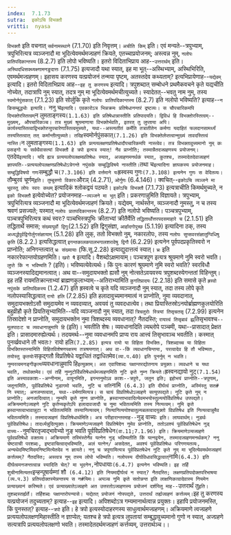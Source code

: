 ```yaml
---
index:  7.1.73
sutra:  इकोऽचि विभक्तौ
vritti:  nyasa
---
```


`विभक्तौ` इति वचनात् `सर्वनामस्थाने` (7.1.70) इति निवृत्तम्।
`अचीति किम्` इति। एवं मन्यते--त्रपुभ्याम्, त्रपुभिरित्यत्र व्यञ्जनादौ मा भूदित्येवमर्थमज्ग्रहणं क्रियते, एतच्चाप्रयोजनम्; अस्त्वन्न नुम्, `नलोपः प्रातिपदिकान्तस्य` (8.2.7) इति लोपो भविष्यति। इतरो विदिताभिप्राय आह--`उत्तरार्थम्` इति। `अस्थिदधिसक्थ्यक्ष्णामनङुदात्तः` (7.1.75) इत्यजादौ यथा स्यात्, इह मा भूत्--अस्थिभ्याम्, अस्थिभिरिति, एवमर्थमज्ग्रहणम्। इहासय करणस्य यत्प्रयोजनं तन्मया पृष्टम्, अतस्तदेव कथ्यताम्? इत्यभिप्रायेणाह--`यद्येवम्` इत्यादि। इतरो विदिताभिप्राय आह--`इह तु करणस्य` इत्यादि। त्रपुशब्दात् सम्बोधने प्रथमैकवचने कृते यद्यचीति नोच्येत, तदात्रापि नुम् स्यात्, तदत्र नुम् मा भूदित्येवमर्थमचीत्युच्यते। स्यादेतत्--भवतु नाम नुम्, तस्य `स्वमोर्नपुंसकात्` (7.1.23) इति सोर्लुकि कृते `नलोपः प्रातिपदिकान्तस्य` (8.2.7) इति नलोपो भविष्यति? इत्याह--`न ङिसम्बुद्ध्योः इत्यादि।
`ननु च` इत्यादि। एवकारोऽत्र भिन्नक्रमः प्रतिषेधानन्तरं द्रष्टव्यः। स चौपचारिकमपि दिभक्तेरस्तित्वम् `न लुमताङ्गस्य` (1.1.63) इति प्रतिषेधान्नास्तीति प्रतिपादयति। द्विविधं हि विभक्तोरस्तित्वम्--मुख्यम्, औपचारिकञ्च। तत्र मुख्यं श्रूयमाणाया विभक्तेर्भवति, इतरत् तु लुप्ताया अपि। कार्यस्यास्तित्वाद्विभक्तेरप्युपचारेणास्तित्वमुच्यते, यथा--अस्त्यतीतं कर्मेति तत्रातीतेन कर्मणा यदाहितं फलदानसामर्थ्यं तस्यस्तित्वात् तत् कर्मान्तीत्युच्यते। तदिह `स्वमोर्नपुंसकात्` (7.1.26) इति विभक्तेर्लप्तत्वान्मुख्यं तावदस्तित्वं नास्ति। `न लुमताङ्गस्य` (1.1.63) इति प्रत्ययलक्षणप्रतिषेधादौपचारिकमपि नास्त्वेव। तत्र विभक्तावुच्यमानो नुम् कः प्रसङ्गो यः सर्वथैवासत्यां विभक्तौ हे त्रपो इत्यत्र स्यात्! नैव प्राप्नोति; तस्मान्नैतदज्ग्रहणस्य प्रयोजनम्। `एतदेव` इत्यादि। यदि ह्यत्र प्रत्ययलोपलक्षमप्रतिषेधः स्यात्, अज्ग्रहणमनर्थकं स्यात्, कुतश्च, तस्मादेतदेवाज्ग्रहणं ज्ञापयति--प्रत्ययलोपलक्षणप्रतिषेधोऽत्रेगन्ते नपुंसके सम्बुद्धिविषये नास्तीति। `तथा च` इत्यादिना ज्ञापकस्य प्रयोजनमाह। सम्बुद्धिविषयो गणः `सम्बुद्धौ च` (7.3.106) इति वर्त्तमाने यः `ह्रस्वस्य गुणः` (7.3.108) इत्यनेन गुणः स वेदितव्यः।
`तौम्बुरवं चूर्णम्` इति। तुम्बुरुणो विकारः `औरञ् (4.2.71), `ओर्गुणः` (6.4.146)।
क्वचित्--`इकोऽचि व्यञ्जने मा भूवस्तु लोपः स्वरः कथम्` इत्यादिकं श्लोकद्वयं पठ्यते। `इकोऽचि विभक्तौ` (7.1.73) इत्यत्राचीति किमर्थमुच्यते, न `इको विभक्तौ` इत्येवोच्येत? प्रयोजनमाह--`व्यञ्जने मा भूत्` इति। प्रकरणान्नुमिति विज्ञायते। त्रपुभ्याम्, त्रपुभिरित्यत्र व्यञ्जनादौ मा भूदित्येवर्थमज्ग्रहणं क्रियते। यद्येवम्, नार्थस्तेन, व्यञ्जनादौ नुमस्तु, न च तस्य श्रवणं प्रसज्यते; यस्मात् `नलोपः प्रातपदिकान्तस्य` (8.2.7) इति नलोपो भविष्यति। पञ्चत्रपुभ्याम्, पञ्चत्रपुभिरित्यत्र कथं स्वरः? पञ्चभिस्त्रपुभिः क्रीताभ्यां क्रीतैर्वेति `तद्धितार्थोत्तरपदसमाहारे च` (2.1.51) इति तद्धितार्थे समास; `संख्यापूर्वो द्विगुः`(2.1.52) इति द्विगुसंज्ञा, `आर्हादगोपुच्छ` (5.1.19) इत्यादिना ठक्, तस्य `अध्यर्द्धपूर्वद्विगोर्लुगसंज्ञायाम्` (5.1.28) इति लुक्, ततो विभक्तो नुम्, नकारलोपः, तस्य `नलोपः सुप्सवरसंज्ञातुग्विधिषु कृति` (8.2.2.) इत्यसिद्धत्वात् `इगन्तकालकपालभगालशरावेषु द्विगौ` (6.2.29) इत्यनेन पूर्वपदप्रकृतिस्वरो न प्राप्नोति; अनिगन्तत्वात् `भ्रः संख्यायाः` (फि.सू.2.28) इत्याद्युदात्तत्वं स्यात्। `भ्रः` इति नकाररेफान्तयोग्रहणमिति। `खरो षै` इत्यादि। वैशब्दोऽक्षमायाम्। पञ्चत्रपुण इत्यत्र श्रूयमाणे नुमि स्वरो भवति। `लुप्ते किं न भविष्यति` ? (इति)। भविष्यत्येवेत्यर्थः। किं पुनः कारणं श्रूयमाणे नुमि स्वरो भवति? स्वरविधौ व्यञ्जनस्यादिद्यमानत्वात्। अथ वा--समुदायभक्तो ह्यसौ नुम् नोत्सतेऽवयवस्य त्रपुशब्दस्येगन्ततां विहिन्तुम्।
इह तर्हि रायमतिक्रान्ताभ्यां ब्राह्मणकुलाभ्याम्--अतिराभ्यामिति `कुगतिप्रादयः` (2.2.18) इति समासे कृते `ह्रस्वो नपुंसके प्रातिपदिकस्य` (1.2.47) इति ह्रस्वत्वे च कृते यदि व्यञ्जनादौ नुम् स्यात्, तदा तस्य लोपे कृते नलोपस्यासिद्धत्वात् `रायो हलि` (7.2.85) इति हलादावुच्यमानमात्वं न प्राप्नोति, नुमा व्यवदानात्, समुदायभक्तोऽसौ समुदायमेव न व्यवदव्यात्, अवयवं तु व्यवदधात्येव। तथा प्रियास्तिस्रोऽनयोर्ब्राह्मणकुलयोरिति बहुव्रीहौ कृते प्रियतिसृभ्यामिति--यदि व्यञ्जनादौ नुम् स्यात्, तदा `त्रिचतुरोः स्त्रियां तिसृचतसृ` (7.2.99) इत्यनेन तिस्रादेशो न प्राप्नोति, समुदायभक्तेन नुमा त्रिशब्दस्य व्यवधानात्? नैतदस्ति;
`रायात्वं तिसृबावं झ्र्`तिसृभावश्च`--मूलपाठःट च व्यवधानान्नुमापि हि` (इति)। भवतीति शेषः। व्यवधानादिति ल्यब्लोपे पञ्चमी, यथा--प्रासादात् प्रेक्षत इति। प्रासादमारुह्येत्यर्थः। तदयमर्थः--नुमा व्यवधानमपि प्राप्य राय आत्त्वं तिसृभावञ्च भवतीति। कस्मात् पुनर्व्य्रवधाने तौ भवतः`? `रायो हलि` (7.2.85) इत्यत्र रायो या विहिता विभक्तिः, त्रिशब्दाच्च या विहिता विभक्तिस्तस्यामिति विहितविशेषणपक्षस्य तत्रश्रयणात्। अथ वा--किं व्यवधानचिन्तया, परत्वादेव हि तौ भविष्यतः, तयोस्तु कृतयोः `सकृद्गतौ विप्रतिषेधे यद्वाधितं तद्वाधितमेव` (व्या.प.40) इति पुनर्नुम् न भवति। नुम्परत्वमनङ्गीकृत्य `व्यवधानान्नुमापि हि` इत्युक्तम्। अत एवापिशब्दः पक्षान्तरद्योतनाय प्रयुक्तः। व्यवधाने च यथा भवति, तथोक्तमेव। एवं तर्हि नुम्नुटोर्विप्रतिषेधार्थमज्ग्रहणमिति नुटि कृते नुम्न क्रियते। `ह्रस्वनद्यायो नुट्` (7.1.54) इति अस्यावकाशः--अग्नीनाम्, वायूनमिति, इगन्तनुमोऽव काशः--त्रपुणे, जतुन इति; इहोभयं प्राप्नोति--त्रपूणाम्, जतूनामिति, पूर्वविप्रतिषेधे नुडागमो भवति, नुटि च सति `नामि` (6.4.3) इति दीर्घत्वं प्राप्नोति, अस्मिंस्तु सत# नि स्यात्; अनजन्तत्वात्, यथा--वर्मणामित्यत्र। स चायं विप्रतिषेधोऽज्ग्रहणे सत्युपपद्यते। नुटि कृते नुम् न प्राप्नोति; अनजादित्वात्। नुम्यपि कृते नुण्न प्राप्नोति, ह्रस्वान्ताभावादित्येवमभयोस्तुल्ययोर्विप्रतिषेध उपपद्यते। अक्रियमाणेऽज्ग्रहणे नुटि कृतेप्यकृतेऽपि हलादावजादौ च नुमा भवितव्यमिति तस्य नित्यत्वम्। नुमि कृते ह्रस्वान्तत्वाभावान्नुटा न भवितव्यमिति तस्यानित्यत्वम्। नित्यानित्ययोश्चातुल्यबलत्वादयुक्तो विप्रतिषेध इति नित्यत्वान्नुमैव भवितव्यमिति। तस्मादज्ग्रहणं विप्रतिषेधार्थमिति।
अत्र परीहारान्तरमाह--`नुड् वाच्यः` इति। लाघवार्थम्। नुडर्थः पूर्वविप्रतिषेधः। तादर्ध्यन्नुदित्युक्तः। क्रियमाणेऽप्यज्ग्रहणे विप्रतिषेदेन नुमेव प्राप्नोति, ततोऽवश्यं पूर्वविप्रतिषेधेन नुड् वाच्यः--`नुमचिरतृज्वद्भावेभ्यो नुङ् भवति पूर्वविप्रतिषेधेन` (वा.11;7.1.96) इति। क्रियमाणेऽप्यज्ग्रहणे पूर्ववप्रतिषेधो वक्तव्यः। अक्रियमाणे तस्मिंस्तेनैव यत्नेन नुड् भविष्यतीति किं यत्नद्वयेन, तस्मादज्ग्रहणमनर्थकम्? ननु चेष्टवाची परशब्दः, इष्टवाचित्वाद्भविष्यति, अलं यत्नेन/ असदेतत्, अवश्यं पूर्वविप्रतिषेधः परिगणयतव्यः, अन्यथेदमिष्टमिदमनिष्टमित्येतदेव न ज्ञायते। ननु च त्रपूणामित्यत्र पूर्वविप्रतषेधेन नुटि कृते नुम् मा भूदित्येवमर्थमज्ग्रहणं कर्त्तव्यम्? नैतदस्ति; अस्त्वत्र नुम् तस्य लोपो भविष्यति। नलोपस्य दीर्घविधावसिद्धत्वात् `नामि` (6.4.3) इति दीर्घत्वमनजन्तत्वान्न स्यादिति चेत्? मा भूदनेन, `नोपधायाः` (6.4.7) इत्यनेन भविष्यति। इह तर्हि शुचीनामित्यतर `इन्हन्पूषार्यम्णां शौ` (6.4.12) इति नियमाद्दीर्घत्वं न स्यात्? नैतदस्ति; लक्षणप्रतिपदोक्तपरिभाषया (व्य.प.3) प्रतिपदोक्तस्येन्नन्तस्य स न#यिमः। अयञ्च नुमि कृते सतोन्नन्त इति लाक्षणिकत्वादेवास्य नियमेन प्रत्याख्यानं करिष्यते। एवं प्रत्याख्यातेऽज्ग्रहणे अत उत्तरतोऽज्ग्रहणस्य प्रयोजनं दर्शयितु माह--`उत्तरार्थं तु` इति। तुशब्दस्तर्ह्यर्ते। तर्हिशब्दः पक्षान्तरोपन्यासे। यद्येतत् प्रयोजनं नोपपद्यते, उत्तरार्थं तर्ह्यज्ग्रहणं कर्त्तव्यम्।
`इह तु करणस्य यत्प्रयोजनं तदुच्यताम्? इत्याह--`इह` इत्यादि। अपिशब्दोऽत्र गम्यमानार्थत्वान्न प्रयुक्तः। इहापि प्रयोजनमस्ति, किं पुनस्तत्? इत्याह--`त्रपो` इति। हे त्रपो इत्यस्योदाहरणस्य साधुत्वार्थमज्ग्रहणम्। अक्रियमाणे त्वज्ग्रहणे प्रत्ययलोपलक्षणमिहास्तीति न ज्ञाप्येत; यतश्च हे त्रपो इत्यत्र लुपतायां सम्बुद्धावुच्यमानो गुणो न स्यात्, अज्ग्रहणे सत्यत्रापि प्रत्ययलोपलक्षणो भवति। तस्मादेतदर्थमज्ग्रहणं कर्त्तव्यम्, उत्तरार्थञ्च।।

